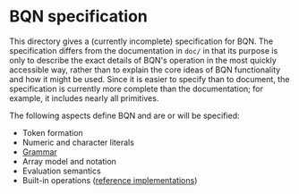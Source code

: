 # BQN specification

This directory gives a (currently incomplete) specification for BQN. The specification differs from the documentation in `doc/` in that its purpose is only to describe the exact details of BQN's operation in the most quickly accessible way, rather than to explain the core ideas of BQN functionality and how it might be used. Since it is easier to specify than to document, the specification is currently more complete than the documentation; for example, it includes nearly all primitives.

The following aspects define BQN and are or will be specified:
- Token formation
- Numeric and character literals
- [Grammar](grammar.md)
- Array model and notation
- Evaluation semantics
- Built-in operations ([reference implementations](reference.bqn))
